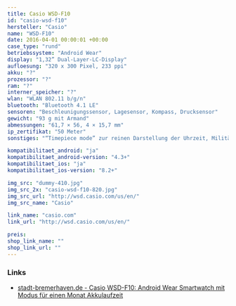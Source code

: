 ```yaml
---
title: Casio WSD-F10
id: "casio-wsd-f10"
hersteller: "Casio"
name: "WSD-F10"
date: 2016-04-01 00:00:01 +00:00
case_type: "rund"
betriebssystem: "Android Wear"
display: "1,32” Dual-Layer-LC-Display"
aufloesung: "320 x 300 Pixel, 233 ppi"
akku: "?"
prozessor: "?"
ram: "?"
interner_speicher: "?"
wlan: "WLAN 802.11 b/g/n"
bluetooth: "Bluetooth 4.1 LE"
sensoren: "Beschleunigungssensor, Lagesensor, Kompass, Drucksensor"
gewicht: "93 g mit Armand"
abmessungen: "61,7 × 56, 4 × 15,7 mm"
ip_zertifikat: "50 Meter"
sonstiges: "“Timepiece mode” zur reinen Darstellung der Uhrzeit, Militärstandard MSL-STD-810 Zertifizierung, in 4 Farben erhältlich, 3 Knöpfe, Mikrophone "

kompatibilitaet_android: "ja"
kompatibilitaet_android-version: "4.3+"
kompatibilitaet_ios: "ja"
kompatibilitaet_ios-version: "8.2+"

img_src: "dummy-410.jpg"
img_src_2x: "casio-wsd-f10-820.jpg"
img_src_url: "http://wsd.casio.com/us/en/"
img_src_name: "Casio"

link_name: "casio.com"
link_url: "http://wsd.casio.com/us/en/"

preis: 
shop_link_name: ""
shop_link_url: ""
---
```


### Links
* [stadt-bremerhaven.de - Casio WSD-F10: Android Wear Smartwatch mit Modus für einen Monat Akkulaufzeit](http://stadt-bremerhaven.de/casio-wsd-f10-android-wear-smartwatch-mit-einem-monat-akkulaufzeit/)
